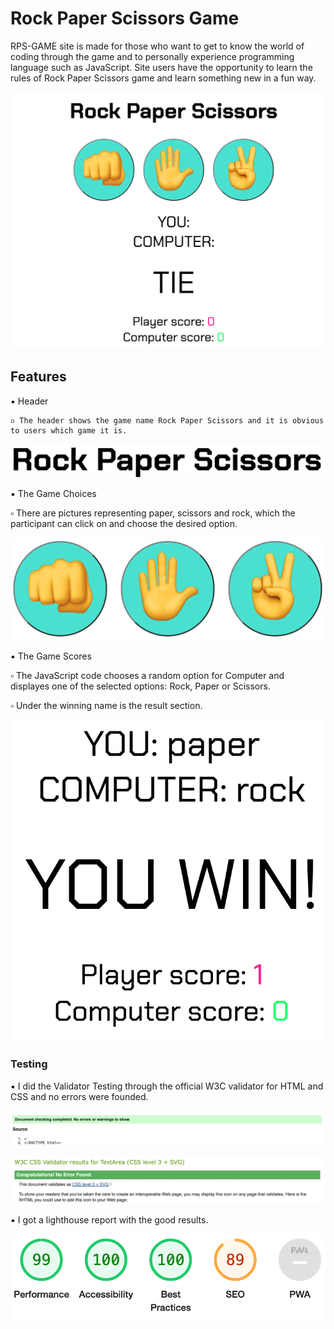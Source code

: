 # Rock Paper Scissors Game

RPS-GAME site is made for those who want to get to know the world of coding through the game and to personally experience programming language such as JavaScript. Site users have the opportunity to learn the rules of Rock Paper Scissors game and learn something new in a fun way.

![RPS Game](/assets/images/RockPaperScissorsGame.png)

## Features


▪︎ Header

    ▫︎ The header shows the game name Rock Paper Scissors and it is obvious to users which game it is.



![RPS Game](/assets/images/Header.png)



▪︎ The Game Choices

   ▫︎ There are pictures representing paper, scissors and rock, which the participant can click on and choose the desired option.


   ![RPS Game](/assets/images/GameChoices.png)



▪︎ The Game Scores

   ▫︎ The JavaScript code chooses a random option for Computer and displayes one of the selected options: Rock, Paper or Scissors. 

   ▫︎ Under the winning name is the result section.


![RPS Game](/assets/images/Score.png)



### Testing


▪︎ I did the Validator Testing through the official W3C validator for HTML and CSS and no errors were founded.

![RPS Game](/assets/images/HTML.png)

![RPS Game](/assets/images/CSS.png)


▪︎ I got a lighthouse report with the good results.

![RPS Game](/assets/images/Lighthouse.png)





